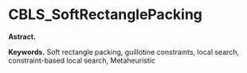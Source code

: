 # CBLS_SoftRectanglePacking

**Astract.**



**Keywords.** Soft rectangle packing, guillotine constraints, local search, constraint-based local search, Metaheuristic